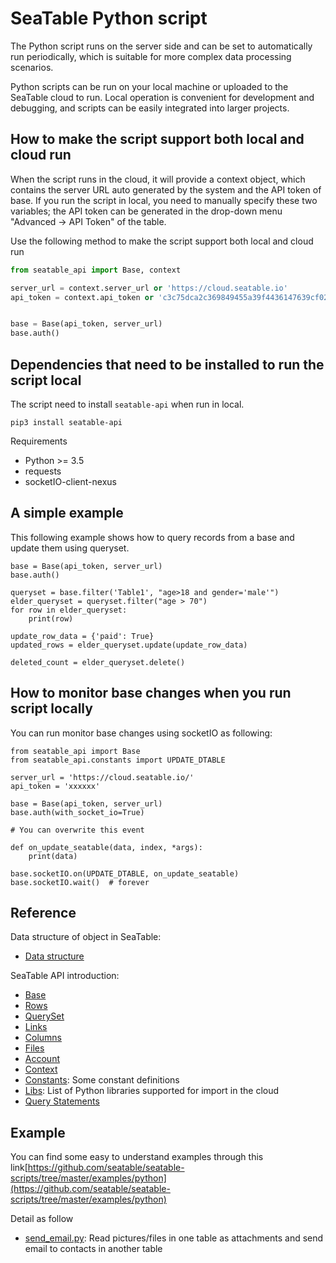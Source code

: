 # SeaTable Python script

The Python script runs on the server side and can be set to automatically run periodically, which is suitable for more complex data processing scenarios.

Python scripts can be run on your local machine or uploaded to the SeaTable cloud to run. Local operation is convenient for development and debugging, and scripts can be easily integrated into larger projects.

## How to make the script support both local and cloud run

When the script runs in the cloud, it will provide a context object, which contains the server URL auto generated by the system and the API token of base. If you run the script in local, you need to manually specify these two variables; the API token can be generated in the drop-down menu "Advanced -> API Token" of the table.

Use the following method to make the script support both local and cloud run

```Python
from seatable_api import Base, context

server_url = context.server_url or 'https://cloud.seatable.io'
api_token = context.api_token or 'c3c75dca2c369849455a39f4436147639cf02b2d'


base = Base(api_token, server_url)
base.auth()
```

## Dependencies that need to be installed to run the script local

The script need to install `seatable-api` when run in local.

```
pip3 install seatable-api
```

Requirements

* Python >= 3.5
* requests
* socketIO-client-nexus

## A simple example

This following example shows how to query records from a base and update them using queryset.

```
base = Base(api_token, server_url)
base.auth()

queryset = base.filter('Table1', "age>18 and gender='male'")
elder_queryset = queryset.filter("age > 70")
for row in elder_queryset:
    print(row)

update_row_data = {'paid': True}
updated_rows = elder_queryset.update(update_row_data)

deleted_count = elder_queryset.delete()
```

## How to monitor base changes when you run script locally

You can run monitor base changes using socketIO as following:

```
from seatable_api import Base
from seatable_api.constants import UPDATE_DTABLE

server_url = 'https://cloud.seatable.io/'
api_token = 'xxxxxx'

base = Base(api_token, server_url)
base.auth(with_socket_io=True)

# You can overwrite this event

def on_update_seatable(data, index, *args):
    print(data)

base.socketIO.on(UPDATE_DTABLE, on_update_seatable)
base.socketIO.wait()  # forever
```


## Reference

Data structure of object in SeaTable:

* [Data structure](../data-structure.md)

SeaTable API introduction:

* [Base](base.md)
* [Rows](rows.md)
* [QuerySet](queryset.md)
* [Links](links.md)
* [Columns](columns.md)
* [Files](files.md)
* [Account](account.md)
* [Context](context.md)
* [Constants](constants.md): Some constant definitions
* [Libs](libs.md): List of Python libraries supported for import in the cloud
* [Query Statements](query-sentences.md)


## Example

You can find some easy to understand examples through this link[https://github.com/seatable/seatable-scripts/tree/master/examples/python](https://github.com/seatable/seatable-scripts/tree/master/examples/python)

Detail as follow

* [send_email.py](https://github.com/seatable/seatable-scripts/tree/master/examples/python/send_email.py): Read pictures/files in one table as attachments and send email to contacts in another table
